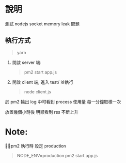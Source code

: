# 說明

測試 nodejs socket memory leak 問題

## 執行方式

> yarn

1. 開啟 server 端:

   > pm2 start app.js

2. 開啟 client 端, 進入 test/ 並執行

   > node client.js

於 pm2 輸出 log 中可看到 process 使用量 每一分鐘取樣一次

放置幾個小時後 明顯看到 rss 不斷上升

# Note:

pm2 執行時 設定 production

> NODE_ENV=production pm2 start app.js
